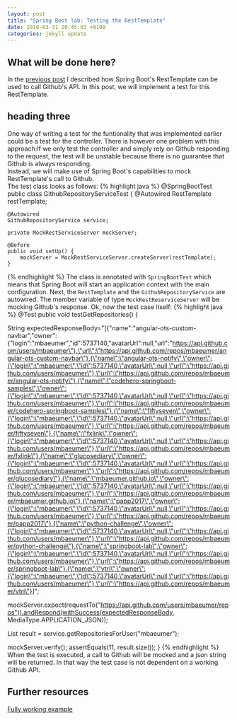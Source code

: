 ```yaml
---
layout: post
title: "Spring Boot lab: Testing the RestTemplate"
date: 2018-03-31 20:45:03 +0100
categories: jekyll update
---
```


## What will be done here?
In the [previous post](https://mbaeumer.github.io/jekyll/update/2018/02/19/springbootlab-rest-template.html) I described how Spring Boot's RestTemplate can be used to call Github's API. In this post, we will implement a test for this RestTemplate.

## heading three
One way of writing a test for the funtionality that was implemented earlier could be a test for the controller. There is however one problem with this approach:If we only test the controller and simply rely on Github responding to the request, the test will be unstable because there is no guarantee that Github is always responding.<br/> 
Instead, we will make use of Spring Boot's capabilities to mock RestTemplate's call to Github.<br/>
The test class looks as follows:
{% highlight java %}
@SpringBootTest
public class GithubRepositoryServiceTest {
    @Autowired
    RestTemplate restTemplate;

    @Autowired
    GithubRepositoryService service;

    private MockRestServiceServer mockServer;

    @Before
    public void setUp() {
        mockServer = MockRestServiceServer.createServer(restTemplate);
    }
{% endhighlight %}
The class is annotated with `SpringBootTest` which means that Spring Boot will start an application context with the main configuration. Next, the `RestTemplate` and the `GithubRepositoryService` are autowired. The member variable of type `MockRestReserviceServer` will be mocking Github's response.
Ok, now the test case itself:
{% highlight java %}
@Test
public void testGetRepositories() {

  String expectedResponseBody="[{\"name\":\"angular-ots-custom-navbar\",\"owner\":{\"login\":\"mbaeumer\",\"id\":5737140,\"avatarUrl\":null,\"url\":\"https://api.github.com/users/mbaeumer\"},\"url\":\"https://api.github.com/repos/mbaeumer/angular-ots-custom-navbar\"},{\"name\":\"angular-ots-notify\",\"owner\":{\"login\":\"mbaeumer\",\"id\":5737140,\"avatarUrl\":null,\"url\":\"https://api.github.com/users/mbaeumer\"},\"url\":\"https://api.github.com/repos/mbaeumer/angular-ots-notify\"},{\"name\":\"codehero-springboot-samples\",\"owner\":{\"login\":\"mbaeumer\",\"id\":5737140,\"avatarUrl\":null,\"url\":\"https://api.github.com/users/mbaeumer\"},\"url\":\"https://api.github.com/repos/mbaeumer/codehero-springboot-samples\"},{\"name\":\"fiftyseven\",\"owner\":{\"login\":\"mbaeumer\",\"id\":5737140,\"avatarUrl\":null,\"url\":\"https://api.github.com/users/mbaeumer\"},\"url\":\"https://api.github.com/repos/mbaeumer/fiftyseven\"},{\"name\":\"fxlink\",\"owner\":{\"login\":\"mbaeumer\",\"id\":5737140,\"avatarUrl\":null,\"url\":\"https://api.github.com/users/mbaeumer\"},\"url\":\"https://api.github.com/repos/mbaeumer/fxlink\"},{\"name\":\"glucosediary\",\"owner\":{\"login\":\"mbaeumer\",\"id\":5737140,\"avatarUrl\":null,\"url\":\"https://api.github.com/users/mbaeumer\"},\"url\":\"https://api.github.com/repos/mbaeumer/glucosediary\"},{\"name\":\"mbaeumer.github.io\",\"owner\":{\"login\":\"mbaeumer\",\"id\":5737140,\"avatarUrl\":null,\"url\":\"https://api.github.com/users/mbaeumer\"},\"url\":\"https://api.github.com/repos/mbaeumer/mbaeumer.github.io\"},{\"name\":\"papp2017\",\"owner\":{\"login\":\"mbaeumer\",\"id\":5737140,\"avatarUrl\":null,\"url\":\"https://api.github.com/users/mbaeumer\"},\"url\":\"https://api.github.com/repos/mbaeumer/papp2017\"},{\"name\":\"python-challenge\",\"owner\":{\"login\":\"mbaeumer\",\"id\":5737140,\"avatarUrl\":null,\"url\":\"https://api.github.com/users/mbaeumer\"},\"url\":\"https://api.github.com/repos/mbaeumer/python-challenge\"},{\"name\":\"springboot-lab\",\"owner\":{\"login\":\"mbaeumer\",\"id\":5737140,\"avatarUrl\":null,\"url\":\"https://api.github.com/users/mbaeumer\"},\"url\":\"https://api.github.com/repos/mbaeumer/springboot-lab\"},{\"name\":\"vtri\",\"owner\":{\"login\":\"mbaeumer\",\"id\":5737140,\"avatarUrl\":null,\"url\":\"https://api.github.com/users/mbaeumer\"},\"url\":\"https://api.github.com/repos/mbaeumer/vtri\"}]";

  mockServer.expect(requestTo("https://api.github.com/users/mbaeumer/repos")).andRespond(withSuccess(expectedResponseBody, MediaType.APPLICATION_JSON));

  List<Repository> result = service.getRepositoriesForUser("mbaeumer");

  mockServer.verify();
  assertEquals(11, result.size());
}
{% endhighlight %}
When the test is executed, a call to Github will be mocked and a json string will be returned. In that way the test case is not dependent on a working Github API.

## Further resources
[Fully working example](https://github.com/mbaeumer/springboot-lab/tree/master/part4)
